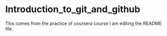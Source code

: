 # Introduction_to_git_and_github
This comes from the practice of coursera course
I am editing the README file.
